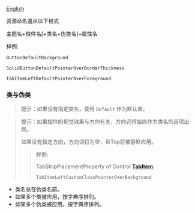 [English](./NamingConventions.md "Naming Conventions")

资源命名遵从以下格式

主题名+控件名[+类名+伪类名]+属性名

样例:

`ButtonDefaultBackground`

`SolidButtonDefaultPointerOverBorderThickness`

`TabItemLeftDefaultPointerOverForeground`

### 类与伪类

> 提示：如果没有指定类名，使用 `Default` 作为默认值。

> 提示：如果控件的视觉效果与方向有关，方向词将始终作为类名的首项出现。
>
> 如果没有指定方向，方向词将为空，且Top将被静默应用。
> 
> > 样例: 
> >
> > TabStripPlacementProperty of Control **[TabItem](./Controls/TabItem.axaml)**:
> >
> > `TabItemLeftCustomClassPointerOverBackground`

- 类名总在伪类名前。
- 如果多个类被应用，按字典序排列。
- 如果多个伪类被应用，按字典序排列。